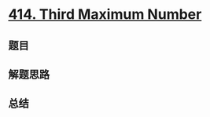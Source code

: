 # [414. Third Maximum Number](https://leetcode.com/problems/third-maximum-number/)

## 题目


## 解题思路


## 总结


